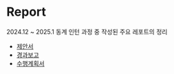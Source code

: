 # Report
2024.12 ~ 2025.1 동계 인턴 과정 중 작성된 주요 레포트의 정리

* [제안서](./인턴프젝%20제안서.pdf)
* [경과보고](./낙상감지%20프로젝트%20경과보고.pdf)
* [수행계획서](./기술개발%20수행%20계획서.pdf)
